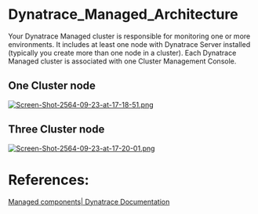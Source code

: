 # Dynatrace_Managed_Architecture
Your Dynatrace Managed cluster is responsible for monitoring one or more environments. It includes at least one node with Dynatrace Server installed (typically you create more than one node in a cluster). Each Dynatrace Managed cluster is associated with one Cluster Management Console. 

## One Cluster node

[![Screen-Shot-2564-09-23-at-17-18-51.png](https://i.postimg.cc/j293fXv0/Screen-Shot-2564-09-23-at-17-18-51.png)](https://postimg.cc/D4rck1tB)


## Three Cluster node 

[![Screen-Shot-2564-09-23-at-17-20-01.png](https://i.postimg.cc/Njy9bx4C/Screen-Shot-2564-09-23-at-17-20-01.png)](https://postimg.cc/RWBZZK2w)



# References:   
[Managed components| Dynatrace Documentation ](https://www.dynatrace.com/support/help/shortlink/managed-overview)


